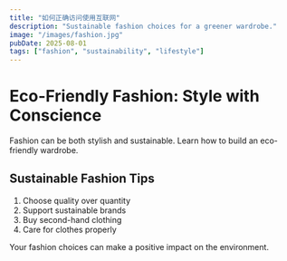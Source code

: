 ```yaml
---
title: "如何正确访问使用互联网"
description: "Sustainable fashion choices for a greener wardrobe."
image: "/images/fashion.jpg"
pubDate: 2025-08-01
tags: ["fashion", "sustainability", "lifestyle"]
---
```


# Eco-Friendly Fashion: Style with Conscience

Fashion can be both stylish and sustainable. Learn how to build an eco-friendly wardrobe.

## Sustainable Fashion Tips

1. Choose quality over quantity
2. Support sustainable brands
3. Buy second-hand clothing
4. Care for clothes properly

Your fashion choices can make a positive impact on the environment.
